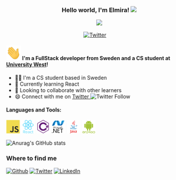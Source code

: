 <!-- NOT DONEeee YET UNDER CONSTR --> 

<h3 align="center">
  Hello world, I'm Elmira!
  <img src="https://media.giphy.com/media/hvRJCLFzcasrR4ia7z/giphy.gif" width="28"> 
</h3>

<!-- Typing SVG  section -->
<p align="center">
  <a href="https://github.com/elmiracodes/readme-typing-svg"><img src="https://readme-typing-svg.herokuapp.com/?lines=Full-stack%20web%20and%20app%20developer;CS%20Student%20in%20Sweden;Always%20learning%20new%20things&font=Fira%20Code&center=true&width=440&height=45&color=7f3ace&vCenter=true&size=22"></a>
 
<!-- Social icons section -->
<p align="center">
  <a href="https://twitter.com/elmiracodes"><img width="32px" alt="Twitter" title="Twitter" src="https://i.imgur.com/H6wnjuj.png"/></a>
  &#8287;&#8287;&#8287;&#8287;&#8287;
</p>


<!-- Intro -->
#### <img src="/Hi.gif" width="40" height="40"/>  I'm a FullStack developer from Sweden and a CS student at [University West](https://www.hv.se/en/)! 


- 👩‍💻 I'm a CS student based in Sweden
- 🌱 Currently learning React 
- 👯 Looking to collaborate with other learners
- 😄 Connect with me on [Twitter ](https://twitter.com/elmiracodes) ![Twitter Follow](https://img.shields.io/twitter/follow/elmiracodes?label=%40elmiracodes&style=social) <br />

 #### Languages and Tools:
<img src="https://github.com/devicons/devicon/blob/master/icons/javascript/javascript-original.svg" alt="JavaScript logo" width="37px" height="37px" /> <img src="https://github.com/devicons/devicon/blob/master/icons/react/react-original-wordmark.svg" alt="React" width="37px" height="37px" /> <img src="https://github.com/devicons/devicon/blob/master/icons/csharp/csharp-line.svg" alt="Csharp" width="37px" height="37px" /> <img src="https://github.com/devicons/devicon/blob/master/icons/dot-net/dot-net-original-wordmark.svg" alt="dotnet" width="37px" height="37px" /> <img src="https://github.com/devicons/devicon/blob/master/icons/java/java-original-wordmark.svg" alt="Java" width="37px" height="37px" /> <img src="https://github.com/devicons/devicon/blob/master/icons/android/android-plain-wordmark.svg" alt="Android" width="37px" height="37px" /> 



<!-- Social badges section -->
<!-- Badges with custom icons - https://github.com/DenverCoder1/custom-icon-badges -->
<!-- YouTube stats - https://github.com/DenverCoder1/github-readme-youtube-stats -->
<!-- View counter - https://github.com/DenverCoder1/Simple-View-Counter -->
<!-- Star counter - https://github.com/idealclover/GitHub-Star-Counter -->
<p align="center">

![Anurag's GitHub stats](https://github-readme-stats.vercel.app/api?username=elmiracodes&show_icons=true&theme=midnight-purple)



<h3>Where to find me</h3>
<p><a href="https://github.com/elmiracodes" target="_blank"><img alt="Github" src="https://img.shields.io/badge/GitHub-%2312100E.svg?&style=for-the-badge&logo=Github&logoColor=white" /></a> <a href="https://twitter.com/elmiracodes" target="_blank"><img alt="Twitter" src="https://img.shields.io/badge/twitter-%231DA1F2.svg?&style=for-the-badge&logo=twitter&logoColor=white" /></a> <a href="https://www.linkedin.com/in/elmirabirank" target="_blank"><img alt="LinkedIn" src="https://img.shields.io/badge/linkedin-%230077B5.svg?&style=for-the-badge&logo=linkedin&logoColor=white" /></a>  
</p>

<br />
<br />
